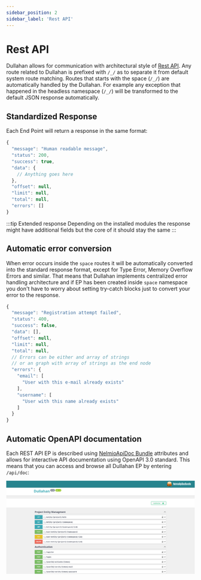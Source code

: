 ```yaml
---
sidebar_position: 2
sidebar_label: 'Rest API'
---
```


# Rest API

Dullahan allows for communication with architectural style of [Rest API](https://www.ibm.com/think/topics/rest-apis).
Any route related to Dullahan is prefixed with `/_/` as to separate it from default system route matching.
Routes that starts with the space (`/_/`) are automatically handled by the Dullahan. For example any exception that
happened in the headless namespace (`/_/`) will be transformed to the default JSON response automatically.

## Standardized Response

Each End Point will return a response in the same format:

```js
{
  "message": "Human readable message",
  "status": 200,
  "success": true,
  "data": {
    // Anything goes here
  },
  "offset": null,
  "limit": null,
  "total": null,
  "errors": []
}
```

:::tip Extended response
Depending on the installed modules the response might have additional fields but the core of it should stay the same
:::

## Automatic error conversion

When error occurs inside the `space` routes it will be automatically converted into the standard response format, except
for Type Error, Memory Overflow Errors and similar. That means that Dullahan implements centralized error handling
architecture and if EP has been created inside `space`  namespace you don't have to worry about setting try-catch blocks
just to convert your error to the response.

```js title="/_/register"
{
  "message": "Registration attempt failed",
  "status": 400,
  "success": false,
  "data": [],
  "offset": null,
  "limit": null,
  "total": null,
  // Errors can be either and array of strings
  // or an graph with array of strings as the end node
  "errors": {
    "email": [
      "User with this e-mail already exists"
    ],
    "username": [
      "User with this name already exists"
    ]
  }
}
```

## Automatic OpenAPI documentation

Each REST API EP is described using
[NelmioApiDoc Bundle](https://symfony.com/bundles/NelmioApiDocBundle/current/index.html) attributes and allows for
interactive API documentation using OpenAPI 3.0 standard. This means that you can access and browse all Dullahan EP by
entering `/api/doc`:

![OpenApi](./img/openapi.png)

